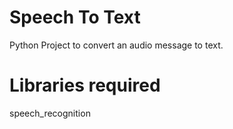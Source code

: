 # Speech To Text
Python Project to convert an audio message to text.

# Libraries required

speech_recognition

